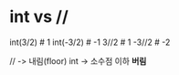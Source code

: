 # int vs //

int(3/2)  # 1
int(-3/2)  # -1
3//2  # 1
-3//2  # -2

// -> 내림(floor)
int -> 소수점 이하 **버림**